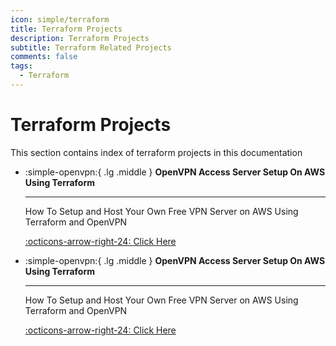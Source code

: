 ```yaml
---
icon: simple/terraform
title: Terraform Projects
description: Terraform Projects 
subtitle: Terraform Related Projects
comments: false
tags:
  - Terraform
---
```


# Terraform Projects

This section contains index of terraform projects in this documentation

<div class="grid cards" markdown>

-   :simple-openvpn:{ .lg .middle } __OpenVPN Access Server Setup On AWS Using Terraform__

    ---

    How To Setup and Host Your Own Free VPN Server on AWS Using Terraform and OpenVPN

    [:octicons-arrow-right-24: Click Here](./openvpn_access_server.md)

-   :simple-openvpn:{ .lg .middle } __OpenVPN Access Server Setup On AWS Using Terraform__

    ---

    How To Setup and Host Your Own Free VPN Server on AWS Using Terraform and OpenVPN

    [:octicons-arrow-right-24: Click Here](./openvpn_access_server.md)

</div>